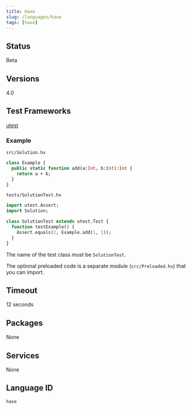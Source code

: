 ```yaml
---
title: Haxe
slug: /languages/haxe
tags: [haxe]
---
```



## Status
Beta

## Versions

4.0

## Test Frameworks

[utest](https://github.com/haxe-utest/utest)

### Example

`src/Solution.hx`
```haxe
class Example {
  public static function add(a:Int, b:Int):Int {
    return a + b;
  }
}
```

`tests/SolutionTest.hx`
```haxe
import utest.Assert;
import Solution;

class SolutionTest extends utest.Test {
  function testExample() {
    Assert.equals(2, Example.add(1, 1));
  }
}
```
The name of the test class must be `SolutionTest`.

The optional preloaded code is a separate module (`src/Preloaded.hx`) that you can import.

## Timeout

12 seconds

## Packages

None

## Services

None

## Language ID

`haxe`
